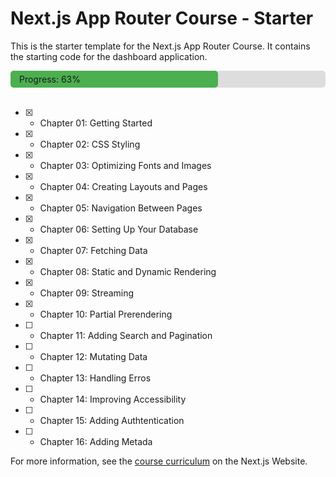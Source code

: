 # Next.js App Router Course - Starter

This is the starter template for the Next.js App Router Course. It contains the starting code for the dashboard application.

<div style="background: #ddd; width: 100%; border-radius: 5px;">
  <div style="background: #4caf50; width: 63%; padding: 5px 0; border-radius: 5px; padding-left: 14px">Progress: 63%</div>
</div>

</br>

- [X] - Chapter 01: Getting Started
- [X] - Chapter 02: CSS Styling
- [X] - Chapter 03: Optimizing Fonts and Images
- [X] - Chapter 04: Creating Layouts and Pages
- [X] - Chapter 05: Navigation Between Pages
- [X] - Chapter 06: Setting Up Your Database
- [X] - Chapter 07: Fetching Data
- [X] - Chapter 08: Static and Dynamic Rendering
- [X] - Chapter 09: Streaming
- [X] - Chapter 10: Partial Prerendering
- [ ] - Chapter 11: Adding Search and Pagination
- [ ] - Chapter 12: Mutating Data
- [ ] - Chapter 13: Handling Erros
- [ ] - Chapter 14: Improving Accessibility
- [ ] - Chapter 15: Adding Authtentication
- [ ] - Chapter 16: Adding Metada

For more information, see the [course curriculum](https://nextjs.org/learn) on the Next.js Website.
